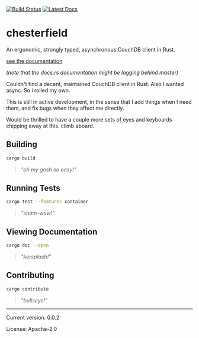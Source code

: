 [![Build Status](https://travis-ci.org/danieleades/chesterfield.svg?branch=master)](https://travis-ci.org/danieleades/chesterfield)
[![Latest Docs](https://docs.rs/chesterfield/badge.svg)](https://docs.rs/chesterfield/)

# chesterfield

An ergonomic, strongly typed, asynchronous CouchDB client in Rust.

[see the documentation](https://docs.rs/chesterfield/0.0.1/chesterfield/)

*(note that the docs.rs documentation might be lagging behind master)*

Couldn't find a decent, maintained CouchDB client in Rust. Also I wanted async. So i rolled my own.

This is still in active development, in the sense that I add things when I need them, and fix bugs when they affect
me directly.

Would be thrilled to have a couple more sets of eyes and keyboards chipping away at this. climb aboard.

## Building
```bash
cargo build
```
>*"oh my gosh so easy!"*

## Running Tests
```bash
cargo test --features container
```
>*"sham-wow!"*

## Viewing Documentation
```bash
cargo doc --open
```
>*"kersplash!"*

## Contributing
```bash
cargo contribute
```
>*"bullseye!"*

---

Current version: 0.0.2

License: Apache-2.0
